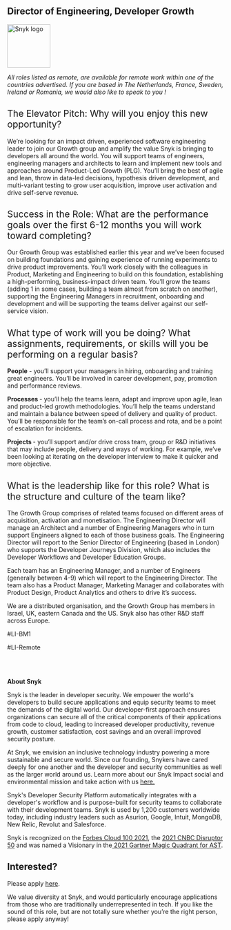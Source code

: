 Director of Engineering, Developer Growth
---

<img src="https://res.cloudinary.com/snyk/image/upload/v1537345894/press-kit/brand/logo-black.png" width="100" alt="Snyk logo" />

<p><em>All roles listed as remote, are available for remote work within one of the countries advertised. </em><em>If you are based in The Netherlands, France, Sweden, Ireland or Romania, we would also like to speak to you !</em></p>
<h2><span style="font-weight: 400;">The Elevator Pitch: Why will you enjoy this new opportunity?</span></h2>
<p><span style="font-weight: 400;">We’re looking for an impact driven, experienced software engineering leader to join our Growth group and amplify the value Snyk is bringing to developers all around the world. You will support teams of engineers, engineering managers and architects to learn and implement new tools and approaches around Product-Led Growth (PLG). You’ll bring the best of agile and lean, throw in data-led decisions, hypothesis driven development, and multi-variant testing to grow user acquisition, improve user activation and drive self-serve revenue.</span></p>
<h2><span style="font-weight: 400;">Success in the Role: What are the performance goals over the first 6-12 months you will work toward completing?</span></h2>
<p><span style="font-weight: 400;">Our Growth Group was established earlier this year and we’ve been focused on building foundations and gaining experience of running experiments to drive product improvements. You’ll work closely with the colleagues in Product, Marketing and Engineering to build on this foundation, establishing a high-performing, business-impact driven team. You’ll grow the teams (adding 1 in some cases, building a team almost from scratch on another), supporting the Engineering Managers in recruitment, onboarding and development and will be supporting the teams deliver against our self-service vision.</span></p>
<h2><span style="font-weight: 400;">What type of work will you be doing? What assignments, requirements, or skills will you be performing on a regular basis?</span></h2>
<p><strong>People</strong><span style="font-weight: 400;"> - you’ll support your managers in hiring, onboarding and training great engineers. You’ll be involved in career development, pay, promotion and performance reviews.&nbsp;</span></p>
<p><strong>Processes </strong><span style="font-weight: 400;">- you’ll help the teams learn, adapt and improve upon agile, lean and product-led growth methodologies. You’ll help the teams understand and maintain a balance between speed of delivery and quality of product. You’ll be responsible for the team’s on-call process and rota, and be a point of escalation for incidents.&nbsp;</span></p>
<p><strong>Projects </strong><span style="font-weight: 400;">- you’ll support and/or drive cross team, group or R&amp;D initiatives that may include people, delivery and ways of working. For example, we’ve been looking at iterating on the developer interview to make it quicker and more objective.&nbsp;</span></p>
<h2><span style="font-weight: 400;">What is the leadership like for this role? What is the structure and culture of the team like?</span></h2>
<p><span style="font-weight: 400;">The Growth Group comprises of related teams focused on different areas of acquisition, activation and monetisation. The Engineering Director will manage an Architect and a number of Engineering Managers who in turn support Engineers aligned to each of those business goals. The Engineering Director will report to the Senior Director of Engineering (based in London) who supports the Developer Journeys Division, which also includes the Developer Workflows and Developer Education Groups.&nbsp;</span></p>
<p><span style="font-weight: 400;">Each team has an Engineering Manager, and a number of Engineers (generally between 4-9) which will report to the Engineering Director. The team also has a Product Manager, Marketing Manager and collaborates with Product Design, Product Analytics and others to drive it’s success.&nbsp;</span></p>
<p><span style="font-weight: 400;">We are a distributed organisation, and the Growth Group has members in Israel, UK, eastern Canada and the US. Snyk also has other R&amp;D staff across Europe.&nbsp;</span></p>
<p>#LI-BM1</p>
<p><span style="font-weight: 400;">#LI-Remote</span></p>
<p><br><br></p><div class="content-conclusion"><p><strong>About Snyk</strong></p>
<p><span style="font-weight: 400;">Snyk is the leader in developer security. We empower the world's developers to build secure applications and equip security teams to meet the demands of the digital world. Our developer-first approach ensures organizations can secure all of the critical components of their applications from code to cloud, leading to increased developer productivity, revenue growth, customer satisfaction, cost savings and an overall improved security posture.&nbsp;</span></p>
<p><span style="font-weight: 400;">At Snyk, we envision an inclusive technology industry powering a more sustainable and secure world.</span> <span style="font-weight: 400;">Since our founding, Snykers have cared deeply for one another and the developer and security communities as well as the larger world around us. Learn more about our Snyk Impact social and environmental mission and take action with us </span><a href="https://snyk.io/about/snyk-impact/"><span style="font-weight: 400;">here.</span></a></p>
<p><span style="font-weight: 400;">Snyk's Developer Security Platform automatically integrates with a developer's workflow and is purpose-built for security teams to collaborate with their development teams. Snyk is used by 1,200 customers worldwide today, including industry leaders such as Asurion, Google, Intuit, MongoDB, New Relic, Revolut and Salesforce.</span></p>
<p><span style="font-weight: 400;">Snyk is recognized on the </span><a href="https://www.forbes.com/cloud100/#6f24b5ba5f94"><span style="font-weight: 400;">Forbes Cloud 100 2021</span></a><span style="font-weight: 400;">, the </span><a href="https://www.cnbc.com/2021/05/25/these-are-the-2021-cnbc-disruptor-50-companies.html"><span style="font-weight: 400;">2021 CNBC Disruptor 50</span></a><span style="font-weight: 400;"> and was named a Visionary in the</span><a href="https://snyk.io/blog/snyk-visionary-2021-gartner-magic-quadrant-for-ast/"><span style="font-weight: 400;"> 2021 Gartner Magic Quadrant for AST</span></a><span style="font-weight: 400;">.</span></p></div>

Interested?
---

Please apply [here](https://boards.greenhouse.io/snyk/jobs/5639394002#app).

We value diversity at Snyk, and would particularly encourage applications from those who are traditionally underrepresented in tech.
If you like the sound of this role, but are not totally sure whether you’re the right person, please apply anyway!
